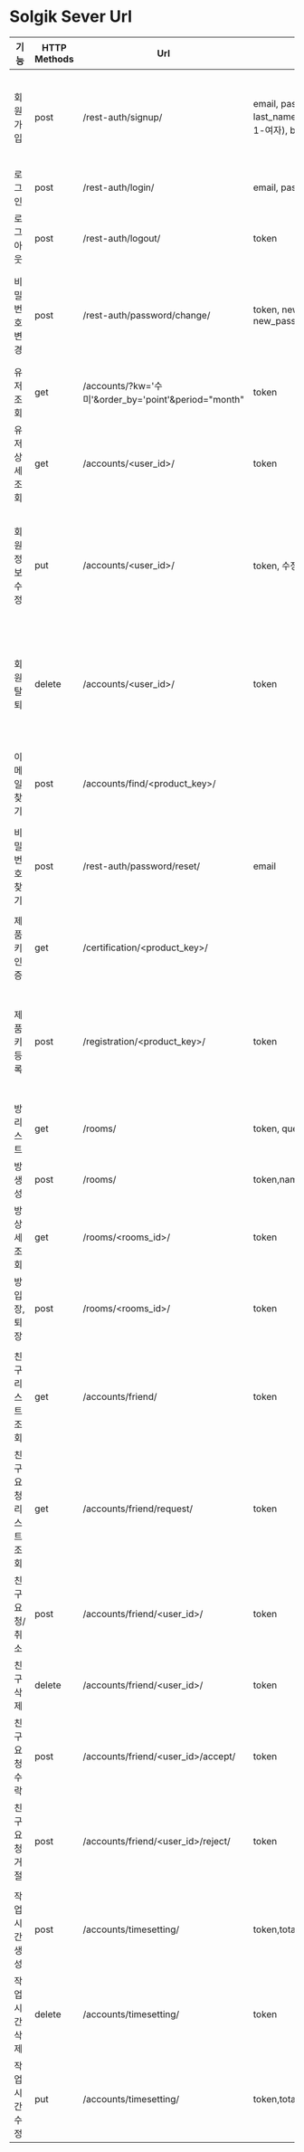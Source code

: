 # Solgik Sever Url

| 기능             | HTTP Methods | Url                                                  | Input Parameter                                              | Response                                                     |
| ---------------- | ------------ | ---------------------------------------------------- | ------------------------------------------------------------ | ------------------------------------------------------------ |
| 회원가입         | post         | /rest-auth/signup/                                   | email, password1, password2, last_name, first_name, gender(0-남자, 1-여자), birth_date(생년월일) | 이메일 중복, 필수값 입력 안했을 시 -> 400 반환<br />성공 -> token |
| 로그인           | post         | /rest-auth/login/                                    | email, password                                              | token                                                        |
| 로그아웃         | post         | /rest-auth/logout/                                   | token                                                        |                                                              |
| 비밀번호 변경    | post         | /rest-auth/password/change/                          | token, new_password1, new_password2, old_password            | 기존 비밀번호 다를 경우-> 400<br />성공 -> detail 메세지     |
| 유저 조회        | get          | /accounts/?kw='수미'&order_by='point'&period="month" | token                                                        |                                                              |
| 유저 상세 조회   | get          | /accounts/<user_id>/                                 | token                                                        | data 없을 경우 -> 404<br />성공 -> data                      |
| 회원정보 수정    | put          | /accounts/<user_id>/                                 | token, 수정할 data                                           | token 안보낼때 -> 401<br />본인 계정이 아닐 때 -> 403<br />성공 -> 수정된 유저 data |
| 회원 탈퇴        | delete       | /accounts/<user_id>/                                 | token                                                        | token 안보낼때 -> 401<br />본인 계정이 아닐 때 -> 403<br />성공 -> 삭제된 유저 data |
| 이메일 찾기 | post | /accounts/find/<product_key>/ |  | 성공 -> data {email}, 해당 유저가 없을 때 404 |
| 비밀번호 찾기    | post         | /rest-auth/password/reset/                           | email                                                        |                                                              |
| 제품키 인증      | get          | /certification/<product_key>/                        |                                                              | data {success ( 성공 시 true, 실패 시 false ), msg}          |
| 제품키 등록      | post         | /registration/<product_key>/                         | token                                                        | 성공 -> 200,  사용 중인 제품 키 -> 400, 해당 제품 키 없을 때 -> 404 |
|                  |              |                                                      |                                                              |                                                              |
| 방 리스트        | get          | /rooms/                                              | token, query : _page, keyword                 | 방 리스트 data                                               |
| 방 생성          | post         | /rooms/                                              | token,name, (password), description                       | 해당 방 정보 data                                          |
| 방 상세 조회     | get          | /rooms/<rooms_id>/                                   | token                                                        | 해당 방 정보 data                                            |
| 방 입장, 퇴장    | post         | /rooms/<rooms_id>/                                   | token                                                        | 해당 방 정보 data                                            |
|                  |              |                                                      |                                                              |                                                              |
| 친구 리스트 조회     | get          | /accounts/friend/                  | token                                                        |                                                              |
| 친구요청 리스트 조회 | get          | /accounts/friend/request/          | token                                                        |                                                              |
| 친구 요청/취소       | post         | /accounts/friend/<user_id>/        | token                                                        |                                                              |
| 친구 삭제 | delete | /accounts/friend/<user_id>/ | token | |
| 친구 요청 수락       | post         | /accounts/friend/<user_id>/accept/ | token                                                        |                                                              |
| 친구요청 거절 | post | /accounts/friend/<user_id>/reject/ | token | |
|  |  |  |  | |
| 작업 시간 생성 | post | /accounts/timesetting/ | token,total_time,work_time,break_time | |
| 작업 시간 삭제 | delete       | /accounts/timesetting/ | token | |
| 작업 시간 수정 | put | /accounts/timesetting/ | token,total_time,work_time,break_time | |